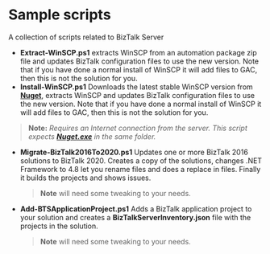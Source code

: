 # Sample scripts 
A collection of scripts related to BizTalk Server

- **Extract-WinSCP.ps1** extracts WinSCP from an automation package zip file and updates BizTalk configuration files to use the new version. Note that if you have done a normal install of WinSCP it will add files to GAC, then this is not the solution for you.
- **Install-WinSCP.ps1** Downloads the latest stable WinSCP version from [**Nuget**](https://www.nuget.org/packages/WinSCP/), extracts WinSCP and updates BizTalk configuration files to use the new version. Note that if you have done a normal install of WinSCP it will add files to GAC, then this is not the solution for you. 
> **Note:**
*Requires an Internet connection from the server.*
*This script expects [**Nuget.exe**](https://www.nuget.org/downloads) in the same folder.* 

- **Migrate-BizTalk2016To2020.ps1** Updates one or more BizTalk 2016 solutions to BizTalk 2020. Creates a copy of the solutions, changes .NET Framework to 4.8 let you rename files and does a replace in files. Finally it builds the projects and shows issues.
  > **Note** will need some tweaking to your needs.
- **Add-BTSApplicationProject.ps1** Adds a BizTalk application project to your solution and creates a **BizTalkServerInventory.json** file with the projects in the solution. 
  > **Note** will need some tweaking to your needs.
